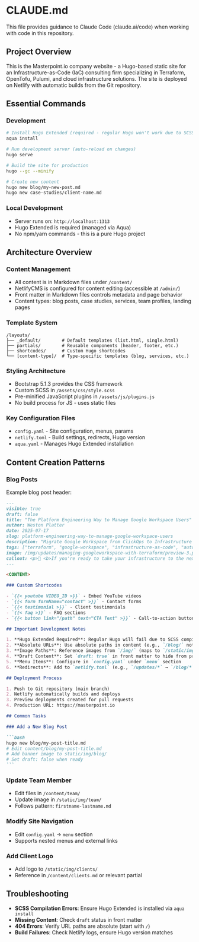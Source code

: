 # CLAUDE.md

This file provides guidance to Claude Code (claude.ai/code) when working with code in this repository.

## Project Overview

This is the Masterpoint.io company website - a Hugo-based static site for an Infrastructure-as-Code (IaC) consulting firm specializing in Terraform, OpenTofu, Pulumi, and cloud infrastructure solutions. The site is deployed on Netlify with automatic builds from the Git repository.

## Essential Commands

### Development

```bash
# Install Hugo Extended (required - regular Hugo won't work due to SCSS)
aqua install

# Run development server (auto-reload on changes)
hugo serve

# Build the site for production
hugo --gc --minify

# Create new content
hugo new blog/my-new-post.md
hugo new case-studies/client-name.md
```

### Local Development

- Server runs on: `http://localhost:1313`
- Hugo Extended is required (managed via Aqua)
- No npm/yarn commands - this is a pure Hugo project

## Architecture Overview

### Content Management

- All content is in Markdown files under `/content/`
- NetlifyCMS is configured for content editing (accessible at `/admin/`)
- Front matter in Markdown files controls metadata and page behavior
- Content types: blog posts, case studies, services, team profiles, landing pages

### Template System

```text
/layouts/
├── _default/        # Default templates (list.html, single.html)
├── partials/        # Reusable components (header, footer, etc.)
├── shortcodes/      # Custom Hugo shortcodes
└── [content-type]/  # Type-specific templates (blog, services, etc.)
```

### Styling Architecture

- Bootstrap 5.1.3 provides the CSS framework
- Custom SCSS in `/assets/css/style.scss`
- Pre-minified JavaScript plugins in `/assets/js/plugins.js`
- No build process for JS - uses static files

### Key Configuration Files

- `config.yaml` - Site configuration, menus, params
- `netlify.toml` - Build settings, redirects, Hugo version
- `aqua.yaml` - Manages Hugo Extended installation

## Content Creation Patterns

### Blog Posts

Example blog post header:

````markdown
---
visible: true
draft: false
title: "The Platform Engineering Way to Manage Google Workspace Users"
author: Weston Platter
date: 2025-07-17
slug: platform-engineering-way-to-manage-google-workspace-users
description: "Migrate Google Workspace from ClickOps to Infrastructure as Code with our open source Terraform module. Includes design patterns and import examples."
tags: ["terraform", "google-workspace", "infrastructure-as-code", "automation"]
image: /img/updates/managing-googleworkspace-with-terraform/preview-3.png
callout: <p>👋 <b>If you're ready to take your infrastructure to the next level, we're here to help. We love to work together with engineering teams to help them build well-documented, scalable, automated IaC that make their jobs easier. <a href='/contact'>Get in touch!</a></p>
---

<CONTENT>

### Custom Shortcodes

- `{{< youtube VIDEO_ID >}}` - Embed YouTube videos
- `{{< form formName="contact" >}}` - Contact forms
- `{{< testimonial >}}` - Client testimonials
- `{{< faq >}}` - FAQ sections
- `{{< button link="/path" text="CTA Text" >}}` - Call-to-action buttons

## Important Development Notes

1. **Hugo Extended Required**: Regular Hugo will fail due to SCSS compilation needs
2. **Absolute URLs**: Use absolute paths in content (e.g., `/blog/` not `blog/`)
3. **Image Paths**: Reference images from `/img/` (maps to `/static/img/`)
4. **Draft Content**: Set `draft: true` in front matter to hide from production
5. **Menu Items**: Configure in `config.yaml` under `menu` section
6. **Redirects**: Add to `netlify.toml` (e.g., `/updates/*` → `/blog/*`)

## Deployment Process

1. Push to Git repository (main branch)
2. Netlify automatically builds and deploys
3. Preview deployments created for pull requests
4. Production URL: https://masterpoint.io

## Common Tasks

### Add a New Blog Post

```bash
hugo new blog/my-post-title.md
# Edit content/blog/my-post-title.md
# Add banner image to static/img/blog/
# Set draft: false when ready
```
````

### Update Team Member

- Edit files in `/content/team/`
- Update image in `/static/img/team/`
- Follows pattern: `firstname-lastname.md`

### Modify Site Navigation

- Edit `config.yaml` → `menu` section
- Supports nested menus and external links

### Add Client Logo

- Add logo to `/static/img/clients/`
- Reference in `/content/clients.md` or relevant partial

## Troubleshooting

- **SCSS Compilation Errors**: Ensure Hugo Extended is installed via `aqua install`
- **Missing Content**: Check `draft` status in front matter
- **404 Errors**: Verify URL paths are absolute (start with `/`)
- **Build Failures**: Check Netlify logs, ensure Hugo version matches
